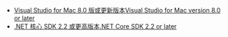 * [<span data-ttu-id="8bc60-101">Visual Studio for Mac 8.0 版或更新版本</span><span class="sxs-lookup"><span data-stu-id="8bc60-101">Visual Studio for Mac version 8.0 or later</span></span>](https://visualstudio.microsoft.com/downloads/)
* [<span data-ttu-id="8bc60-102">.NET 核心 SDK 2.2 或更高版本</span><span class="sxs-lookup"><span data-stu-id="8bc60-102">.NET Core SDK 2.2 or later</span></span>](https://dotnet.microsoft.com/download/dotnet-core)
